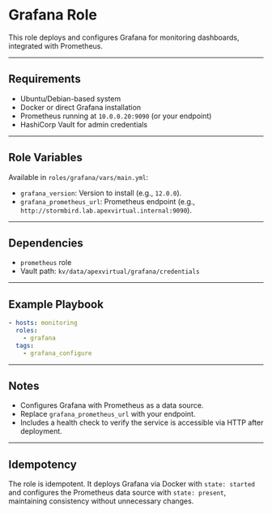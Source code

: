 # Grafana Role

This role deploys and configures Grafana for monitoring dashboards, integrated with Prometheus.

---

## Requirements
* Ubuntu/Debian-based system
* Docker or direct Grafana installation
* Prometheus running at `10.0.0.20:9090` (or your endpoint)
* HashiCorp Vault for admin credentials

---

## Role Variables
Available in `roles/grafana/vars/main.yml`:
- `grafana_version`: Version to install (e.g., `12.0.0`).
- `grafana_prometheus_url`: Prometheus endpoint (e.g., `http://stormbird.lab.apexvirtual.internal:9090`).

---

## Dependencies
- `prometheus` role
- Vault path: `kv/data/apexvirtual/grafana/credentials`

---

## Example Playbook
```yaml
- hosts: monitoring
  roles:
    - grafana
  tags:
    - grafana_configure
```

---

## Notes
- Configures Grafana with Prometheus as a data source.
- Replace `grafana_prometheus_url` with your endpoint.
- Includes a health check to verify the service is accessible via HTTP after deployment.

---

## Idempotency
The role is idempotent. It deploys Grafana via Docker with `state: started` and configures the Prometheus data source with `state: present`, maintaining consistency without unnecessary changes.